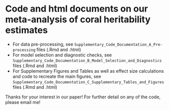# Code and html documents on our meta-analysis of coral heritability estimates

* For data pre-processing, see `Supplementary_Code_Documentation_A_Pre-processing` files (.Rmd and .html)
* For model selection and diagnostic checks, see `Supplementary_Code_Documentation_B_Model_Selection_and_Diagnostics` files (.Rmd and .html)
* For Supplementary Figures and Tables as well as effect size calculations and code to recreate the main figures, see `Supplementary_Code_Documentation_C_Supplementary_Tables_and_Figures` files (.Rmd and .html)

Thanks for your interest in our paper!
For further detail on any of the code, please email me!

